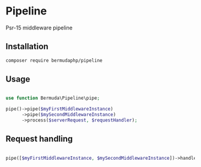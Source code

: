 # Pipeline
Psr-15 middleware pipeline

## Installation

```bash
composer require bermudaphp/pipeline
```

## Usage

```php

use function Bermuda\Pipeline\pipe;

pipe()->pipe($myFirstMiddlewareInstance)
      ->pipe($mySecondMiddlewareInstance)
      ->process($serverRequest, $requestHandler);
```

## Request handling

```php

pipe([$myFirstMiddlewareInstance, $mySecondMiddlewareInstance])->handle($serverRequest);
```


